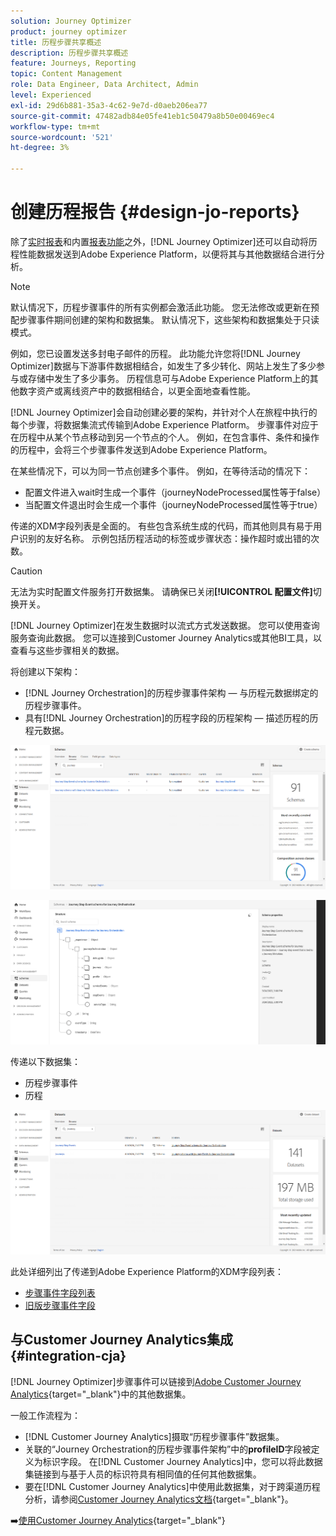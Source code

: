 ```yaml
---
solution: Journey Optimizer
product: journey optimizer
title: 历程步骤共享概述
description: 历程步骤共享概述
feature: Journeys, Reporting
topic: Content Management
role: Data Engineer, Data Architect, Admin
level: Experienced
exl-id: 29d6b881-35a3-4c62-9e7d-d0aeb206ea77
source-git-commit: 47482adb84e05fe41eb1c50479a8b50e00469ec4
workflow-type: tm+mt
source-wordcount: '521'
ht-degree: 3%

---
```


# 创建历程报告 {#design-jo-reports}

除了[实时报表](live-report.md)和内置[报表功能](report-gs-cja.md)之外，[!DNL Journey Optimizer]还可以自动将历程性能数据发送到Adobe Experience Platform，以便将其与其他数据结合进行分析。

>[!NOTE]
>
>默认情况下，历程步骤事件的所有实例都会激活此功能。 您无法修改或更新在预配步骤事件期间创建的架构和数据集。 默认情况下，这些架构和数据集处于只读模式。

例如，您已设置发送多封电子邮件的历程。 此功能允许您将[!DNL Journey Optimizer]数据与下游事件数据相结合，如发生了多少转化、网站上发生了多少参与或存储中发生了多少事务。 历程信息可与Adobe Experience Platform上的其他数字资产或离线资产中的数据相结合，以更全面地查看性能。

[!DNL Journey Optimizer]会自动创建必要的架构，并针对个人在旅程中执行的每个步骤，将数据集流式传输到Adobe Experience Platform。 步骤事件对应于在历程中从某个节点移动到另一个节点的个人。 例如，在包含事件、条件和操作的历程中，会将三个步骤事件发送到Adobe Experience Platform。

在某些情况下，可以为同一节点创建多个事件。 例如，在等待活动的情况下：

* 配置文件进入wait时生成一个事件（journeyNodeProcessed属性等于false）
* 当配置文件退出时会生成一个事件（journeyNodeProcessed属性等于true）

传递的XDM字段列表是全面的。 有些包含系统生成的代码，而其他则具有易于用户识别的友好名称。 示例包括历程活动的标签或步骤状态：操作超时或出错的次数。

>[!CAUTION]
>
>无法为实时配置文件服务打开数据集。 请确保已关闭&#x200B;**[!UICONTROL 配置文件]**&#x200B;切换开关。

[!DNL Journey Optimizer]在发生数据时以流式方式发送数据。 您可以使用查询服务查询此数据。 您可以连接到Customer Journey Analytics或其他BI工具，以查看与这些步骤相关的数据。

将创建以下架构：

* [!DNL Journey Orchestration]的历程步骤事件架构 — 与历程元数据绑定的历程步骤事件。
* 具有[!DNL Journey Orchestration]的历程字段的历程架构 — 描述历程的历程元数据。

![](assets/sharing1.png)

![](assets/sharing2.png)

传递以下数据集：

* 历程步骤事件
* 历程

![](assets/sharing3.png)

此处详细列出了传递到Adobe Experience Platform的XDM字段列表：

* [步骤事件字段列表](../reports/sharing-field-list.md)
* [旧版步骤事件字段](../reports/sharing-legacy-fields.md)

## 与Customer Journey Analytics集成 {#integration-cja}

[!DNL Journey Optimizer]步骤事件可以链接到[Adobe Customer Journey Analytics](https://experienceleague.adobe.com/docs/analytics-platform/using/cja-overview/cja-overview.html?lang=zh-Hans){target="_blank"}中的其他数据集。

一般工作流程为：

* [!DNL Customer Journey Analytics]摄取“历程步骤事件”数据集。
* 关联的“Journey Orchestration的历程步骤事件架构”中的&#x200B;**profileID**&#x200B;字段被定义为标识字段。 在[!DNL Customer Journey Analytics]中，您可以将此数据集链接到与基于人员的标识符具有相同值的任何其他数据集。
* 要在[!DNL Customer Journey Analytics]中使用此数据集，对于跨渠道历程分析，请参阅[Customer Journey Analytics文档](https://experienceleague.adobe.com/docs/analytics-platform/using/cja-usecases/cross-channel.html){target="_blank"}。

➡️[使用Customer Journey Analytics](cja-ajo.md){target="_blank"}

